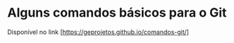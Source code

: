 # Alguns comandos básicos para o Git

Disponível no link [https://geprojetos.github.io/comandos-git/]